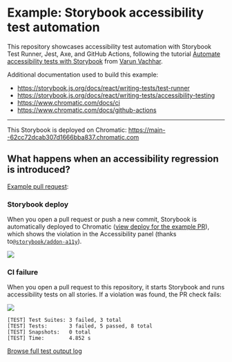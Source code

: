 # Example: Storybook accessibility test automation

This repository showcases accessibility test automation with Storybook Test Runner, Jest, Axe, and GitHub Actions, following the tutorial [Automate accessibility tests with Storybook](https://storybook.js.org/blog/automate-accessibility-tests-with-storybook/) from [Varun Vachhar](https://github.com/winkerVSbecks).

Additional documentation used to build this example:

- https://storybook.js.org/docs/react/writing-tests/test-runner
- https://storybook.js.org/docs/react/writing-tests/accessibility-testing
- https://www.chromatic.com/docs/ci
- https://www.chromatic.com/docs/github-actions

---

This Storybook is deployed on Chromatic: https://main--62cc72dcab307d1666bba837.chromatic.com

## What happens when an accessibility regression is introduced?

[Example pull request](https://github.com/kaelig/storybook-test-a11y-ci/pull/1):

### Storybook deploy

When you open a pull request or push a new commit, Storybook is automatically deployed to Chromatic ([view deploy for the example PR](https://62cc72dcab307d1666bba837-dbwxldbdui.chromatic.com/?path=/story/example-button--primary)), which shows the violation in the Accessibility panel (thanks to[`@storybook/addon-a11y`](https://storybook.js.org/addons/@storybook/addon-a11y)).

[![](https://user-images.githubusercontent.com/85783/178398250-23e96987-bea8-474b-82dd-7695dc4ba5af.png)](https://62cc72dcab307d1666bba837-dbwxldbdui.chromatic.com/?path=/story/example-button--primary)

### CI failure

When you open a pull request to this repository, it starts Storybook and runs accessibility tests on all stories. If a violation was found, the PR check fails:

[![](https://user-images.githubusercontent.com/85783/178397549-35cb0918-c140-4fe5-b4af-af28623fa49b.png)](https://github.com/kaelig/storybook-test-a11y-ci/pull/1)

```
[TEST] Test Suites: 3 failed, 3 total
[TEST] Tests:       3 failed, 5 passed, 8 total
[TEST] Snapshots:   0 total
[TEST] Time:        4.852 s
```

[Browse full test output log](https://github.com/kaelig/storybook-test-a11y-ci/runs/7292697893?check_suite_focus=true#step:7:1)
